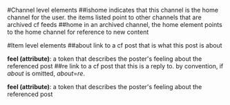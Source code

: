#Channel level elements
##ishome
indicates that this channel is the home channel for the user. the items listed point to other channels that are archived cf feeds
##home
in an archived channel, the home element points to the home channel for reference to new content

#Item level elements
##about
link to a cf post that is what this post is about

**feel (attribute)**: a token that describes the poster's feeling about the referenced post
##re
link to a cf post that this is a reply to. by convention, if *about* is omitted, *about*=*re*.

**feel (attribute)**: a token that describes the poster's feeling about the referenced post
